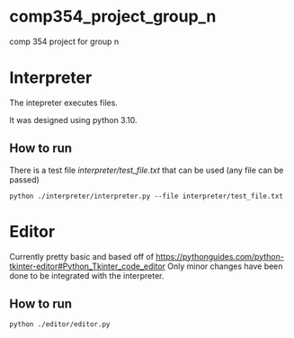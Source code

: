 # comp354_project_group_n
comp 354 project for group n

# Interpreter
The intepreter executes files.

It was designed using python 3.10.
## How to run
There is a test file _interpreter/test_file.txt_ that can be used (any file can be passed)

`python ./interpreter/interpreter.py --file interpreter/test_file.txt`

# Editor
Currently pretty basic and based off of https://pythonguides.com/python-tkinter-editor#Python_Tkinter_code_editor
Only minor changes have been done to be integrated with the interpreter.

## How to run
`python ./editor/editor.py`

